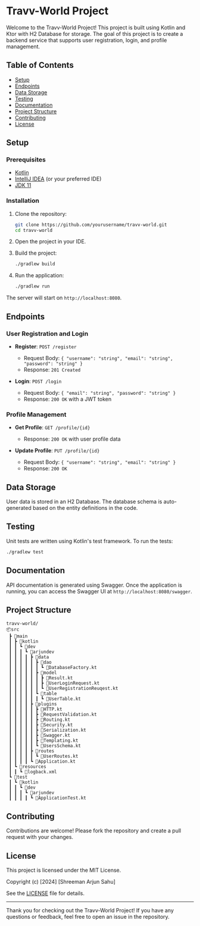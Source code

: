 # Travv-World Project

Welcome to the Travv-World Project! This project is built using Kotlin and Ktor with H2 Database for storage. The goal of this project is to create a backend service that supports user registration, login, and profile management.

## Table of Contents

- [Setup](#setup)
- [Endpoints](#endpoints)
- [Data Storage](#data-storage)
- [Testing](#testing)
- [Documentation](#documentation)
- [Project Structure](#project-structure)
- [Contributing](#contributing)
- [License](#license)

## Setup

### Prerequisites

- [Kotlin](https://kotlinlang.org/)
- [IntelliJ IDEA](https://www.jetbrains.com/idea/) (or your preferred IDE)
- [JDK 11](https://www.oracle.com/java/technologies/javase-jdk11-downloads.html)

### Installation

1. Clone the repository:
    ```sh
    git clone https://github.com/yourusername/travv-world.git
    cd travv-world
    ```

2. Open the project in your IDE.

3. Build the project:
    ```sh
    ./gradlew build
    ```

4. Run the application:
    ```sh
    ./gradlew run
    ```

The server will start on `http://localhost:8080`.

## Endpoints

### User Registration and Login

- **Register**: `POST /register`
    - Request Body: `{ "username": "string", "email": "string", "password": "string" }`
    - Response: `201 Created`

- **Login**: `POST /login`
    - Request Body: `{ "email": "string", "password": "string" }`
    - Response: `200 OK` with a JWT token

### Profile Management

- **Get Profile**: `GET /profile/{id}`
    - Response: `200 OK` with user profile data

- **Update Profile**: `PUT /profile/{id}`
    - Request Body: `{ "username": "string", "email": "string" }`
    - Response: `200 OK`

## Data Storage

User data is stored in an H2 Database. The database schema is auto-generated based on the entity definitions in the code.

## Testing

Unit tests are written using Kotlin's test framework. To run the tests:

```sh
./gradlew test
```

## Documentation

API documentation is generated using Swagger. Once the application is running, you can access the Swagger UI at `http://localhost:8080/swagger`.

## Project Structure

```
travv-world/
📦src
 ┣ 📂main
 ┃ ┣ 📂kotlin
 ┃ ┃ ┗ 📂dev
 ┃ ┃ ┃ ┗ 📂arjundev
 ┃ ┃ ┃ ┃ ┣ 📂data
 ┃ ┃ ┃ ┃ ┃ ┣ 📂dao
 ┃ ┃ ┃ ┃ ┃ ┃ ┗ 📜DatabaseFactory.kt
 ┃ ┃ ┃ ┃ ┃ ┣ 📂model
 ┃ ┃ ┃ ┃ ┃ ┃ ┣ 📜Result.kt
 ┃ ┃ ┃ ┃ ┃ ┃ ┣ 📜UserLoginRequest.kt
 ┃ ┃ ┃ ┃ ┃ ┃ ┗ 📜UserRegistrationReuqest.kt
 ┃ ┃ ┃ ┃ ┃ ┗ 📂table
 ┃ ┃ ┃ ┃ ┃ ┃ ┗ 📜UserTable.kt
 ┃ ┃ ┃ ┃ ┣ 📂plugins
 ┃ ┃ ┃ ┃ ┃ ┣ 📜HTTP.kt
 ┃ ┃ ┃ ┃ ┃ ┣ 📜RequestValidation.kt
 ┃ ┃ ┃ ┃ ┃ ┣ 📜Routing.kt
 ┃ ┃ ┃ ┃ ┃ ┣ 📜Security.kt
 ┃ ┃ ┃ ┃ ┃ ┣ 📜Serialization.kt
 ┃ ┃ ┃ ┃ ┃ ┣ 📜Swagger.kt
 ┃ ┃ ┃ ┃ ┃ ┣ 📜Templating.kt
 ┃ ┃ ┃ ┃ ┃ ┗ 📜UsersSchema.kt
 ┃ ┃ ┃ ┃ ┣ 📂routes
 ┃ ┃ ┃ ┃ ┃ ┗ 📜UserRoutes.kt
 ┃ ┃ ┃ ┃ ┗ 📜Application.kt
 ┃ ┗ 📂resources
 ┃ ┃ ┗ 📜logback.xml
 ┗ 📂test
 ┃ ┗ 📂kotlin
 ┃ ┃ ┗ 📂dev
 ┃ ┃ ┃ ┗ 📂arjundev
 ┃ ┃ ┃ ┃ ┗ 📜ApplicationTest.kt
```

## Contributing

Contributions are welcome! Please fork the repository and create a pull request with your changes.

## License

This project is licensed under the MIT License.


Copyright (c) [2024] [Shreeman Arjun Sahu]

See the [LICENSE](LICENSE) file for details.

---

Thank you for checking out the Travv-World Project! If you have any questions or feedback, feel free to open an issue in the repository.